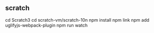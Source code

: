 ## scratch

  cd Scratch3
  cd scratch-vm/scratch-10n
  npm install
  npm link
  npm add uglifyjs-webpack-plugin
  npm run watch